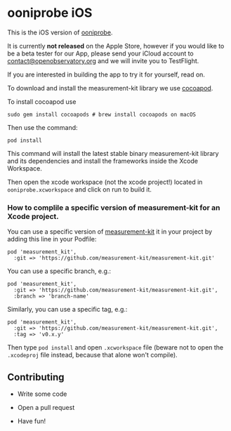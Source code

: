# ooniprobe iOS

This is the iOS version of [ooniprobe](https://ooni.torproject.org/).

It is currently **not released** on the Apple Store, however if you would
like to be a beta tester for our App, please send your iCloud account to
contact@openobservatory.org and we will invite you to TestFlight.

If you are interested in building the app to try it for yourself, read on.

To download and install the measurement-kit library we use [cocoapod](https://cocoapods.org).

To install cocoapod use

```
sudo gem install cocoapods # brew install cocoapods on macOS
```

Then use the command:

```
pod install
```

This command will install the latest stable binary measurement-kit library
and its dependencies and install the frameworks inside the Xcode Workspace.

Then open the xcode workspace (not the xcode project!)  located in
`ooniprobe.xcworkspace` and click on run to build it.

### How to complile a specific version of measurement-kit for an Xcode project.

You can use a specific version of [measurement-kit](https://github.com/measurement-kit/measurement-kit) it in your project by adding this line in your Podfile:

    pod 'measurement_kit',
      :git => 'https://github.com/measurement-kit/measurement-kit.git'

You can use a specific branch, e.g.:

    pod 'measurement_kit',
      :git => 'https://github.com/measurement-kit/measurement-kit.git',
      :branch => 'branch-name'

Similarly, you can use a specific tag, e.g.:

    pod 'measurement_kit', 
      :git => 'https://github.com/measurement-kit/measurement-kit.git',
      :tag => 'v0.x.y'

Then type `pod install` and open `.xcworkspace` file (beware not to open the
`.xcodeproj` file instead, because that alone won't compile).

## Contributing

* Write some code

* Open a pull request

* Have fun!
